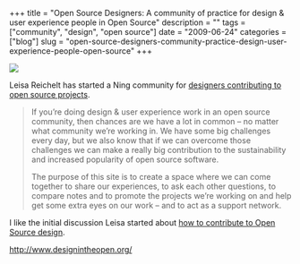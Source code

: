 +++
title = "Open Source Designers: A community of practice for design & user experience people in Open Source"
description = ""
tags = ["community", "design", "open source"]
date = "2009-06-24"
categories = ["blog"]
slug = "open-source-designers-community-practice-design-user-experience-people-open-source"
+++



  <div class="notebook-screenshot"><a href="http://www.designintheopen.org/"><img src="//media.konigi.com/bluga/wt4a421b0645a4e_0.jpg"/></a></div><p>Leisa Reichelt has started a Ning community for <a href="http://www.designintheopen.org/">designers contributing to open source projects</a>. </p>
<blockquote><p>If you’re doing design &amp; user experience work in an open source community, then chances are we have a lot in common – no matter what community we’re working in. We have some big challenges every day, but we also know that if we can overcome those challenges we can make a really big contribution to the sustainability and increased popularity of open source software.</p>
<p>The purpose of this site is to create a space where we can come together to share our experiences, to ask each other questions, to compare notes and to promote the projects we’re working on and help get some extra eyes on our work – and to act as a support network.</p></blockquote>
<p>I like the initial discussion Leisa started about <a href="http://www.designintheopen.org/forum/topics/best-ways-for-uxdesigners-to">how to contribute to Open Source design</a>.</p>
    
  <a href="http://www.designintheopen.org/">http://www.designintheopen.org/</a>
